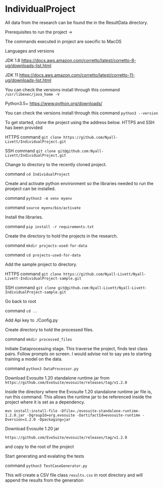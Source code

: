 # IndividualProject

All data from the research can be found the in the ResultData directory.

Prerequisites to run the project ->

The commands executed in project are soecific to MacOS

Languages and versions 

JDK 1.8 https://docs.aws.amazon.com/corretto/latest/corretto-8-ug/downloads-list.html

JDK 11 https://docs.aws.amazon.com/corretto/latest/corretto-11-ug/downloads-list.html

You can check the versions install through this command `/usr/libexec/java_home -V`

Python3.5+ https://www.python.org/downloads/

You can check the versions install through this command `python3 --version`

To get started, clone the project using the address below. HTTPS and SSH has been provided

HTTPS 
command `git clone https://github.com/Nyall-Livett/IndividualProject.git`

SSH
command `git clone git@github.com:Nyall-Livett/IndividualProject.git`

Change to directory to the recently cloned project.

command `cd IndividualProject`


Create and activate python environment so the libraries needed to run the proeject can be installed.

command `python3 -m venv myenv`

command `source myenv/bin/activate`

Install the libraries.

command `pip install -r requirements.txt`

Create the directory to hold the projects in the research.

command `mkdir projects-used-for-data`

command `cd projects-used-for-data`

Add the sample project to directory.

HTTPS
command `git clone https://github.com/Nyall-Livett/Nyall-Livett-IndividualProject-sample.git`

SSH
command `git clone git@github.com:Nyall-Livett/Nyall-Livett-IndividualProject-sample.git`

Go back to root

command `cd ..`

Add Api key to ./Config.py

Create directory to hold the processed files.

command `mkdir processed_files`

Initiate Dataprocessing stage. This traverse the project, finds test class pairs.
Follow prompts on screen. I would advise not to say yes to starting training a model on the data. 

command `python3 DataProcessor.py`

Download Evosuite 1.20 standalone runtime jar from 
`https://github.com/EvoSuite/evosuite/releases/tag/v1.2.0`

Inside the directory where the Evosuite 1.20 standalone runtime jar file is, run this
command. This allows the runtime jar to be referenced inside the project where it is set as a dependency.

`mvn install:install-file -Dfile=./evosuite-standalone-runtime-1.2.0.jar -DgroupId=org.evosuite -DartifactId=evosuite-runtime -Dversion=1.2.0 -Dpackaging=jar`

Download Evosuite 1.20 jar

`https://github.com/EvoSuite/evosuite/releases/tag/v1.2.0`

and copy to the root of the project

Start generating and evalating the tests

command `python3 TestCaseGenerator.py`

This will create a CSV file class `results.csv` in root directory and will append the results from the generation
